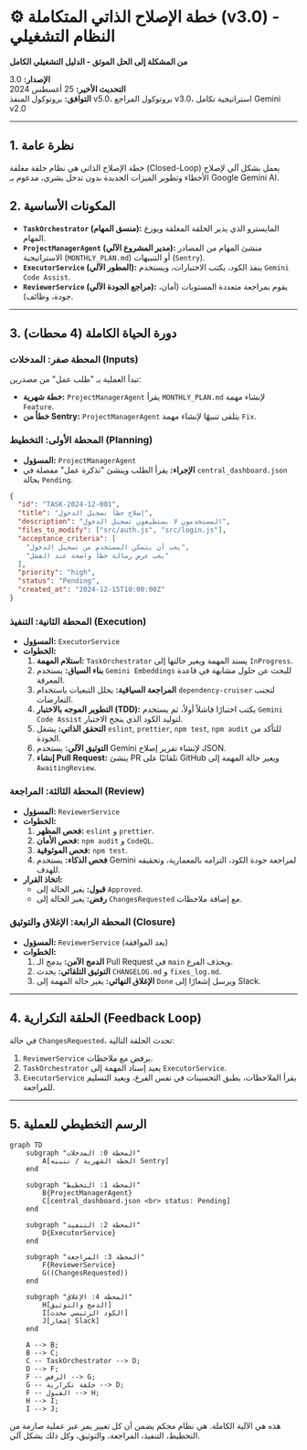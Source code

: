 # ⚙️ خطة الإصلاح الذاتي المتكاملة (v3.0) - النظام التشغيلي
**من المشكلة إلى الحل الموثق - الدليل التشغيلي الكامل**

**الإصدار:** 3.0  
**التحديث الأخير:** 25 أغسطس 2024  
**التوافق:** بروتوكول المنفذ v5.0، بروتوكول المراجع v3.0، استراتيجية تكامل Gemini v2.0

---

## 1. نظرة عامة

خطة الإصلاح الذاتي هي نظام حلقة مغلقة (Closed-Loop) يعمل بشكل آلي لإصلاح الأخطاء وتطوير الميزات الجديدة بدون تدخل بشري، مدعوم بـ Google Gemini AI.

## 2. المكونات الأساسية

- **`TaskOrchestrator` (منسق المهام):** المايسترو الذي يدير الحلقة المغلقة ويوزع المهام.
- **`ProjectManagerAgent` (مدير المشروع الآلي):** منشئ المهام من المصادر الاستراتيجية (`MONTHLY_PLAN.md`) أو التنبيهات (`Sentry`).
- **`ExecutorService` (المطور الآلي):** ينفذ الكود، يكتب الاختبارات، ويستخدم `Gemini Code Assist`.
- **`ReviewerService` (مراجع الجودة الآلي):** يقوم بمراجعة متعددة المستويات (أمان، جودة، وظائف).

---

## 3. دورة الحياة الكاملة (4 محطات)

### المحطة صفر: المدخلات (Inputs)
تبدأ العملية بـ "طلب عمل" من مصدرين:
- **خطة شهرية:** `ProjectManagerAgent` يقرأ `MONTHLY_PLAN.md` لإنشاء مهمة `Feature`.
- **خطأ من Sentry:** `ProjectManagerAgent` يتلقى تنبيهًا لإنشاء مهمة `Fix`.

### المحطة الأولى: التخطيط (Planning)
- **المسؤول:** `ProjectManagerAgent`
- **الإجراء:** يقرأ الطلب وينشئ "تذكرة عمل" مفصلة في `central_dashboard.json` بحالة `Pending`.

```json
{
  "id": "TASK-2024-12-001",
  "title": "إصلاح خطأ تسجيل الدخول",
  "description": "المستخدمون لا يستطيعون تسجيل الدخول",
  "files_to_modify": ["src/auth.js", "src/login.js"],
  "acceptance_criteria": [
    "يجب أن يتمكن المستخدم من تسجيل الدخول",
    "يجب عرض رسالة خطأ واضحة عند الفشل"
  ],
  "priority": "high",
  "status": "Pending",
  "created_at": "2024-12-15T10:00:00Z"
}
```

### المحطة الثانية: التنفيذ (Execution)
- **المسؤول:** `ExecutorService`
- **الخطوات:**
  1.  **استلام المهمة:** `TaskOrchestrator` يسند المهمة ويغير حالتها إلى `InProgress`.
  2.  **بناء السياق:** يستخدم `Gemini Embeddings` للبحث عن حلول مشابهة في قاعدة المعرفة.
  3.  **المراجعة السياقية:** يحلل التبعيات باستخدام `dependency-cruiser` لتجنب التعارضات.
  4.  **التطوير الموجه بالاختبار (TDD):** يكتب اختبارًا فاشلاً أولاً، ثم يستخدم `Gemini Code Assist` لتوليد الكود الذي ينجح الاختبار.
  5.  **التحقق الذاتي:** يشغل `eslint`, `prettier`, `npm test`, `npm audit` للتأكد من الجودة.
  6.  **التوثيق الآلي:** يستخدم Gemini لإنشاء تقرير إصلاح JSON.
  7.  **إنشاء Pull Request:** ينشئ PR تلقائيًا على GitHub ويغير حالة المهمة إلى `AwaitingReview`.

### المحطة الثالثة: المراجعة (Review)
- **المسؤول:** `ReviewerService`
- **الخطوات:**
  1.  **فحص المظهر:** `eslint` و `prettier`.
  2.  **فحص الأمان:** `npm audit` و `CodeQL`.
  3.  **فحص الموثوقية:** `npm test`.
  4.  **فحص الذكاء:** يستخدم Gemini لمراجعة جودة الكود، التزامه بالمعمارية، وتحقيقه للهدف.
- **اتخاذ القرار:**
  - **قبول:** يغير الحالة إلى `Approved`.
  - **رفض:** يغير الحالة إلى `ChangesRequested` مع إضافة ملاحظات.

### المحطة الرابعة: الإغلاق والتوثيق (Closure)
- **المسؤول:** `ReviewerService` (بعد الموافقة)
- **الخطوات:**
  1.  **الدمج الآمن:** يدمج الـ Pull Request في `main` ويحذف الفرع.
  2.  **التوثيق التلقائي:** يحدث `CHANGELOG.md` و `fixes_log.md`.
  3.  **الإغلاق النهائي:** يغير حالة المهمة إلى `Done` ويرسل إشعارًا إلى Slack.

---

## 4. الحلقة التكرارية (Feedback Loop)
في حالة `ChangesRequested`، تحدث الحلقة التالية:
1.  `ReviewerService` يرفض مع ملاحظات.
2.  `TaskOrchestrator` يعيد إسناد المهمة إلى `ExecutorService`.
3.  `ExecutorService` يقرأ الملاحظات، يطبق التحسينات في نفس الفرع، ويعيد التسليم للمراجعة.

---

## 5. الرسم التخطيطي للعملية

```mermaid
graph TD
    subgraph "المحطة 0: المدخلات"
        A[الخطة الشهرية / تنبيه Sentry]
    end

    subgraph "المحطة 1: التخطيط"
        B{ProjectManagerAgent}
        C[central_dashboard.json <br> status: Pending]
    end

    subgraph "المحطة 2: التنفيذ"
        D{ExecutorService}
    end

    subgraph "المحطة 3: المراجعة"
        F{ReviewerService}
        G((ChangesRequested))
    end
    
    subgraph "المحطة 4: الإغلاق"
        H[الدمج والتوثيق]
        I[الكود الرئيسي محدث]
        J[إشعار Slack]
    end

    A --> B;
    B --> C;
    C -- TaskOrchestrator --> D;
    D --> F;
    F -- الرفض --> G;
    G -- حلقة تكرارية --> D;
    F -- القبول --> H;
    H --> I;
    I --> J;
```

هذه هي الآلية الكاملة. هي نظام محكم يضمن أن كل تغيير يمر عبر عملية صارمة من التخطيط، التنفيذ، المراجعة، والتوثيق، وكل ذلك بشكل آلي.